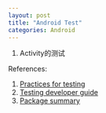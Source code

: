 ```yaml
---
layout: post
title: "Android Test"
categories: Android
---
```

1. Activity的测试


References:
1. [Practices for testing](http://developer.android.com/training/testing.html)
2. [Testing developer guide](http://developer.android.com/tools/testing/index.html)
3. [Package summary](http://developer.android.com/reference/android/test/package-summary.html)